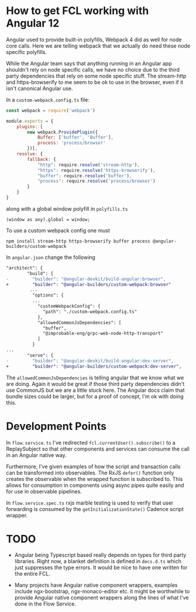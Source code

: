 # How to get FCL working with Angular 12

Angular used to provide built-in polyfills, Webpack 4 did as well for node core calls. Here we are telling webpack that we actually do need these node specific polyfills.

While the Angular team says that anything running in an Angular app shouldn't rely on node specific calls, we have no choice due to the third party dependencies that rely on some node specific stuff. The stream-http and https-browserify to me seem to be ok to use in the browser, even if it isn't canonical Angular use.

In a `custom-webpack.config.ts` file:

```js
const webpack = require('webpack')  

module.exports = { 
    plugins: [
        new webpack.ProvidePlugin({
            Buffer: ['buffer', 'Buffer'],
            process: 'process/browser'
        })],
    resolve: { 
        fallback: { 
            "http": require.resolve('stream-http'),
            "https": require.resolve('https-browserify'),
            "buffer": require.resolve('buffer'),
            "process": require.resolve('process/browser')
        } 
    }
}
```
along with a global window polyfill in `polyfills.ts`

`(window as any).global = window;`

To use a custom webpack config one must

`npm install stream-http https-browserify buffer process @angular-builders/custom-webpack`

In `angular.json` change the following

```diff
"architect": {
        "build": {
-         "builder": "@angular-devkit/build-angular:browser", 
+         "builder": "@angular-builders/custom-webpack:browser"
         ...
          "options": {
          ...
            "customWebpackConfig": {
              "path": "./custom-webpack.config.ts"
            },
            "allowedCommonJsDependencies": [
              "buffer",
              "@improbable-eng/grpc-web-node-http-transport"
            ]
          }
...
        "serve": {
-         "builder": "@angular-devkit/build-angular:dev-server",
+         "builder": "@angular-builders/custom-webpack:dev-server",
````

The `allowedCommonJsDependencies` is telling angular that we know what we are doing. Again it would be great if those third party dependencies didn't use CommonJS but we are a little stuck here. The Angular docs claim that bundle sizes could be larger, but for a proof of concept, I'm ok with doing this.

# Development Points

In `flow.service.ts` I've redirected `fcl.currentUser().subscribe()` to a ReplaySubject so that other components and services can consume the call in an Angular native way.

Furthermore, I've given examples of how the script and transaction calls can be transformed into observables. The RxJS `defer()` function only creates the observable when the wrapped function is subscribed to. This allows for consumption in components using async pipes quite easily and for use in observable pipelines.

In `flow.service.spec.ts` rxjs marble testing is used to verify that user forwarding is consumed by the `getInitializationState()` Cadence script wrapper.

# TODO

- Angular being Typescript based really depends on types for third party libraries. Right now, a blanket definition is defined in `decs.d.ts` which just suppresses the type errors. It would be nice to have one written for the entire FCL.

- Many projects have Angular native component wrappers, examples include ngx-bootstrap, ngx-monaco-editor etc. it might be worthwhile to provide Angular native component wrappers along the lines of what I've done in the Flow Service.

